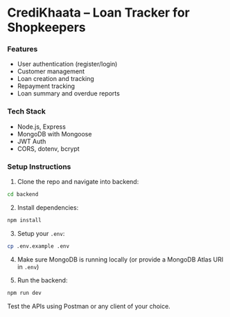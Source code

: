 # CrediKhaata – Loan Tracker for Shopkeepers

### Features
- User authentication (register/login)
- Customer management
- Loan creation and tracking
- Repayment tracking
- Loan summary and overdue reports

### Tech Stack
- Node.js, Express
- MongoDB with Mongoose
- JWT Auth
- CORS, dotenv, bcrypt

### Setup Instructions

1. Clone the repo and navigate into backend:
```bash
cd backend
```

2. Install dependencies:
```bash
npm install
```

3. Setup your `.env`:
```bash
cp .env.example .env
```

4. Make sure MongoDB is running locally (or provide a MongoDB Atlas URI in `.env`)

5. Run the backend:
```bash
npm run dev
```

Test the APIs using Postman or any client of your choice.